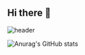 ## Hi there 👋
![header](https://capsule-render.vercel.app/api?type=Shark&color=0:6495ED,50:48D1CC,100:1E90FF&height=200&section=header&text=Taro&fontSize=90&animation=fadeIn)

![Anurag's GitHub stats](https://github-readme-stats.vercel.app/api?username=LEEJUNSU11&show_icons=true&theme=radical)

<!--
**LEEJUNSU11/LEEJUNSU11** is a ✨ _special_ ✨ repository because its `README.md` (this file) appears on your GitHub profile.

Here are some ideas to get you started:

- 🔭 I’m currently working on ...
- 🌱 I’m currently learning ...
- 👯 I’m looking to collaborate on ...
- 🤔 I’m looking for help with ...
- 💬 Ask me about ...
- 📫 How to reach me: ...
- 😄 Pronouns: ...
- ⚡ Fun fact: ...
-->
